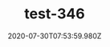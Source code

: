 ---
title: test-346
date: 2020-07-30T07:53:59.980Z
banner_subcontent: asdfsf
category: Fact sheets
focus: Developing policy and practice
role: Employee
organisation_size: Medium (50-249 employees)
industry: Environment & agriculture
content: Lorem ipsum dolor sit amet, consectetur adipiscing elit, sed do eiusmod tempor incididunt ut labore et dolore magna aliqua. Ut enim ad minim veniam, quis nostrud exercitation ullamco laboris nisi ut aliquip ex ea commodo consequat. Duis aute irure dolor in reprehenderit in voluptate velit esse cillum dolore eu fugiat nulla pariatur. Excepteur sint occaecat cupidatat non proident, sunt in culpa qui officia deserunt mollit anim id est laborum.
---